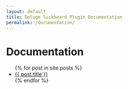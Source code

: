 ```yaml
---
layout: default
title: Deluge Sickbeard Plugin Documentation
permalink: /documentation/
---
```


<div id="home">
  <h1>Documentation</h1>
  <ul class="posts">
    {% for post in site.posts %}
      <li><a href="{{ site.baseurl }}{{ post.url }}">{{ post.title }}</a></li>
    {% endfor %}
  </ul>
</div>
